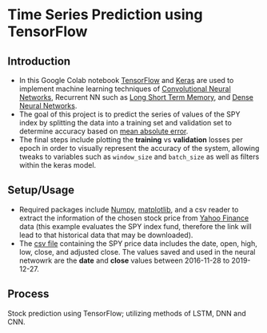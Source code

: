 # Time Series Prediction using TensorFlow

## Introduction
* In this Google Colab notebook [TensorFlow](https://www.tensorflow.org/) and [Keras](https://keras.io/) are used to implement machine learning techniques of [Convolutional Neural Networks](https://www.tensorflow.org/tutorials/images/cnn), Recurrent NN such as [Long Short Term Memory](https://www.tensorflow.org/api_docs/python/tf/keras/layers/LSTM?version=stable), and [Dense Neural Networks](https://www.tensorflow.org/api_docs/python/tf/keras/layers/Dense?version=stable).
* The goal of this project is to predict the series of values of the SPY index by splitting the data into a training set and validation set to determine accuracy based on [mean absolute error](https://www.tensorflow.org/api_docs/python/tf/compat/v1/metrics/mean_absolute_error).
* The final steps include plotting the **training** vs **validation** losses per epoch in order to visually represent the accuracy of the system, allowing tweaks to variables such as `window_size` and `batch_size` as well as filters within the keras model. 

## Setup/Usage
* Required packages include [Numpy](https://numpy.org/), [matplotlib](https://matplotlib.org/), and a csv reader to extract the information of the chosen stock price from [Yahoo Finance](https://finance.yahoo.com/quote/SPY/history?p=SPY) data (this example evaluates the SPY index fund, therefore the link will lead to that historical data that may be downloaded). 
* The [csv file](https://github.com/tenaciousR/Time_Series_Prediction_TF/blob/master/spy.csv) containing the SPY price data includes the date, open, high, low, close, and adjusted close. The values saved and used in the neural netwowrk are the **date** and **close** values between 2016-11-28 to 2019-12-27.

## Process

Stock prediction using TensorFlow; utilizing methods of LSTM, DNN and CNN.
